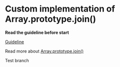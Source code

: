 # Custom implementation of Array.prototype.join()

**Read the guideline before start**

[Guideline](https://github.com/mate-academy/js_task-guideline/blob/master/README.md)

Read more about [Array.prototype.join()](https://developer.mozilla.org/en-US/docs/Web/JavaScript/Reference/Global_Objects/Array/join)

Test branch
